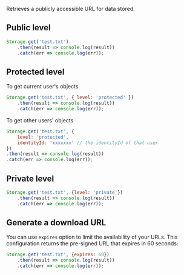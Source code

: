 Retrieves a publicly accessible URL for data stored.

## Public level

```javascript
Storage.get('test.txt')
    .then(result => console.log(result))
    .catch(err => console.log(err));
```

## Protected level

To get current user's objects
```javascript
Storage.get('test.txt', { level: 'protected' })
    .then(result => console.log(result))
    .catch(err => console.log(err));
```
To get other users' objects
```javascript
Storage.get('test.txt', { 
    level: 'protected', 
    identityId: 'xxxxxxx' // the identityId of that user
})
.then(result => console.log(result))
.catch(err => console.log(err));
```

## Private level

```javascript
Storage.get('test.txt', {level: 'private'})
    .then(result => console.log(result))
    .catch(err => console.log(err));
```
## Generate a download URL

You can use `expires` option to limit the availability of your URLs. This configuration returns the pre-signed URL that expires in 60 seconds:
```javascript
Storage.get('test.txt', {expires: 60})
    .then(result => console.log(result))
    .catch(err => console.log(err));
```